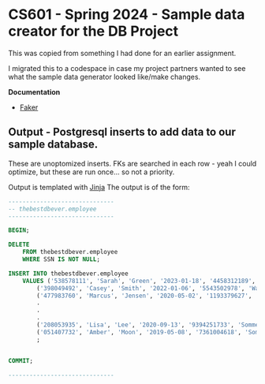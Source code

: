 # CS601 - Spring 2024 - Sample data creator for the DB Project

This was copied from something I had done for an earlier assignment.

I migrated this to a codespace in case my project partners wanted to see
what the sample data generator looked like/make changes.

**Documentation**
 - [Faker](https://faker.readthedocs.io/en/stable/index.html)

## Output - Postgresql inserts to add data to our sample database.
These are unoptomized inserts. FKs are searched in each row - yeah I could optimize, 
but these are run once... so not a priority.

Output is templated with [Jinja](https://pypi.org/project/Jinja2/)
The output is of the form:
```SQL
------------------------------
-- thebestdbever.employee
------------------------------

BEGIN;            

DELETE
	FROM thebestdbever.employee
	WHERE SSN IS NOT NULL;

INSERT INTO thebestdbever.employee
	VALUES ('538578111', 'Sarah', 'Green', '2023-01-18', '4458312189', 'Busboy'),
		('398049492', 'Casey', 'Smith', '2022-01-06', '5543502978', 'Waiter'),
		('477983760', 'Marcus', 'Jensen', '2020-05-02', '1193379627', 'Hosts'),
		.
		.
		.
		('208053935', 'Lisa', 'Lee', '2020-09-13', '9394251733', 'Sommelier'),
		('051407732', 'Amber', 'Moon', '2019-05-08', '7361004618', 'Sommelier')
        ;


COMMIT;
            
------------------------------

```